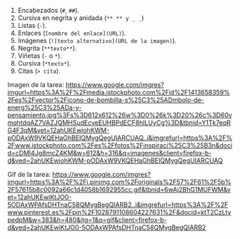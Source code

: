 1. Encabezados (`#`, `##`).
2. Cursiva en negrita y anidada	(`** ** y _ _`)
3. Listas (`-`).
4. Enlaces (`[nombre del enlace](URL)`).
5. Imágenes (`![texto alternativo](URL de la imagen)`).
6. Negrita (`**texto**`).
7. Viñetas (`-` o `*`).
8. Cursiva (`*texto*`).
9. Citas (`> cita`).

Imagen de la tarea:
https://www.google.com/imgres?imgurl=https%3A%2F%2Fmedia.istockphoto.com%2Fid%2F1413658359%2Fes%2Fvector%2Ficono-de-bombilla-s%25C3%25ADmbolo-de-energ%25C3%25ADa-y-pensamiento.jpg%3Fs%3D612x612%26w%3D0%26k%3D20%26c%3D60vmqhtdqAZ7VAZJQMHSudEcyeEUHBPdECF8hILUyCg%3D&tbnid=Y1Tk7eqRG4F3qM&vet=12ahUKEwiohKWM-pODAxW9VKQEHaGhBEIQMygQegUIARCUAQ..i&imgrefurl=https%3A%2F%2Fwww.istockphoto.com%2Fes%2Ffotos%2Finspiraci%25C3%25B3n&docid=cDMI4Jg8mcZ4KM&w=612&h=316&q=imagenes&client=firefox-b-d&ved=2ahUKEwiohKWM-pODAxW9VKQEHaGhBEIQMygQegUIARCUAQ



Gif de la tarea:
https://www.google.com/imgres?imgurl=https%3A%2F%2Fi.pinimg.com%2Foriginals%2F57%2F61%2F5b%2F57615b8c0092a66c1d4058b1692955cc.gif&tbnid=6wAj2BhG1MUFWM&vet=12ahUKEwiKtJO0-5ODAxWPAfsDHTnaC58QMygBegQIARB2..i&imgrefurl=https%3A%2F%2Fwww.pinterest.es%2Fpin%2F1028791108604227631%2F&docid=ktT2CzLtypedpM&w=383&h=480&itg=1&q=gif&client=firefox-b-d&ved=2ahUKEwiKtJO0-5ODAxWPAfsDHTnaC58QMygBegQIARB2

